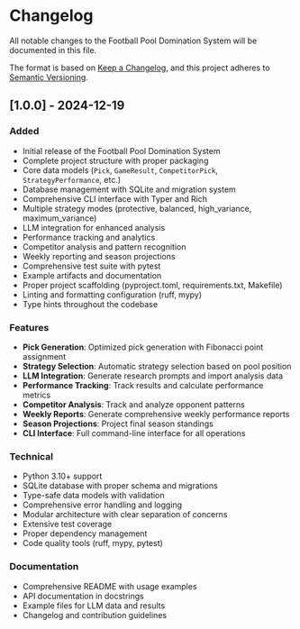 # Changelog

All notable changes to the Football Pool Domination System will be documented in this file.

The format is based on [Keep a Changelog](https://keepachangelog.com/en/1.0.0/),
and this project adheres to [Semantic Versioning](https://semver.org/spec/v2.0.0.html).

## [1.0.0] - 2024-12-19

### Added
- Initial release of the Football Pool Domination System
- Complete project structure with proper packaging
- Core data models (`Pick`, `GameResult`, `CompetitorPick`, `StrategyPerformance`, etc.)
- Database management with SQLite and migration system
- Comprehensive CLI interface with Typer and Rich
- Multiple strategy modes (protective, balanced, high_variance, maximum_variance)
- LLM integration for enhanced analysis
- Performance tracking and analytics
- Competitor analysis and pattern recognition
- Weekly reporting and season projections
- Comprehensive test suite with pytest
- Example artifacts and documentation
- Proper project scaffolding (pyproject.toml, requirements.txt, Makefile)
- Linting and formatting configuration (ruff, mypy)
- Type hints throughout the codebase

### Features
- **Pick Generation**: Optimized pick generation with Fibonacci point assignment
- **Strategy Selection**: Automatic strategy selection based on pool position
- **LLM Integration**: Generate research prompts and import analysis data
- **Performance Tracking**: Track results and calculate performance metrics
- **Competitor Analysis**: Track and analyze opponent patterns
- **Weekly Reports**: Generate comprehensive weekly performance reports
- **Season Projections**: Project final season standings
- **CLI Interface**: Full command-line interface for all operations

### Technical
- Python 3.10+ support
- SQLite database with proper schema and migrations
- Type-safe data models with validation
- Comprehensive error handling and logging
- Modular architecture with clear separation of concerns
- Extensive test coverage
- Proper dependency management
- Code quality tools (ruff, mypy, pytest)

### Documentation
- Comprehensive README with usage examples
- API documentation in docstrings
- Example files for LLM data and results
- Changelog and contribution guidelines
